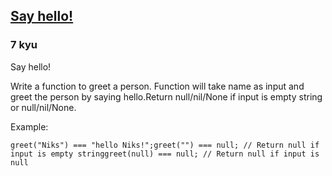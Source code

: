 <h2><a href=https://www.codewars.com/kata/55955a48a4e9c1a77500005a/train/javascript target="_blank">Say hello!</a></h2><h3>7 kyu</h3><p>Say hello!</p><p>Write a function to greet a person. Function will take name as input and greet the person by saying hello.Return null/nil/None if input is empty string or null/nil/None.</p><p>Example: </p><pre><code class="language-javascript"><span class="cm-variable">greet</span>(<span class="cm-string">"Niks"</span>) <span class="cm-operator">===</span> <span class="cm-string">"hello Niks!"</span>;<span class="cm-variable">greet</span>(<span class="cm-string">""</span>) <span class="cm-operator">===</span> <span class="cm-atom">null</span>; <span class="cm-comment">// Return null if input is empty string</span><span class="cm-variable">greet</span>(<span class="cm-atom">null</span>) <span class="cm-operator">===</span> <span class="cm-atom">null</span>; <span class="cm-comment">// Return null if input is null</span></code></pre><pre style="display: none;"><code class="language-coffeescript"><span class="cm-variable">greet</span><span class="cm-punctuation">(</span><span class="cm-string">"Niks"</span><span class="cm-punctuation">)</span> <span class="cm-operator">==</span><span class="cm-punctuation">=</span> <span class="cm-string">"hello Niks!"</span><span class="cm-punctuation">;</span><span class="cm-variable">greet</span><span class="cm-punctuation">(</span><span class="cm-string">""</span><span class="cm-punctuation">)</span> <span class="cm-operator">==</span><span class="cm-punctuation">=</span> <span class="cm-atom">null</span><span class="cm-punctuation">;</span> <span class="cm-comment"># Return null if input is empty string</span><span class="cm-variable">greet</span><span class="cm-punctuation">(</span><span class="cm-atom">null</span><span class="cm-punctuation">)</span> <span class="cm-operator">==</span><span class="cm-punctuation">=</span> <span class="cm-atom">null</span><span class="cm-punctuation">;</span> <span class="cm-comment"># Return null if input is null</span></code></pre><pre style="display: none;"><code class="language-ruby"><span class="cm-variable">greet</span>(<span class="cm-string">"Niks"</span>) <span class="cm-operator">==</span> <span class="cm-string">"hello Niks!"</span><span class="cm-variable">greet</span>(<span class="cm-string">""</span>) <span class="cm-operator">==</span> <span class="cm-keyword">nil</span>; <span class="cm-comment"># Return nil if input is empty string</span><span class="cm-variable">greet</span>(<span class="cm-keyword">nil</span>) <span class="cm-operator">==</span> <span class="cm-keyword">nil</span>; <span class="cm-comment"># Return nil if input is nil</span></code></pre><pre style="display: none;"><code class="language-csharp"><span class="cm-variable">greet</span>(<span class="cm-string">"Niks"</span>) <span class="cm-operator">==</span> <span class="cm-string">"hello Niks!"</span><span class="cm-variable">greet</span>(<span class="cm-string">""</span>) <span class="cm-operator">==</span> <span class="cm-atom">null</span>; <span class="cm-comment">// Return null if input is empty string</span><span class="cm-variable">greet</span>(<span class="cm-atom">null</span>) <span class="cm-operator">==</span> <span class="cm-atom">null</span>; <span class="cm-comment">// Return null if input is null</span></code></pre><pre style="display: none;"><code class="language-python"><span class="cm-variable">greet</span>(<span class="cm-string">"Niks"</span>) <span class="cm-operator">==</span> <span class="cm-string">"hello Niks!"</span><span class="cm-variable">greet</span>(<span class="cm-string">""</span>)    <span class="cm-operator">==</span> <span class="cm-keyword">None</span> <span class="cm-comment"># Return None if input is empty string</span><span class="cm-variable">greet</span>(<span class="cm-keyword">None</span>)  <span class="cm-operator">==</span> <span class="cm-keyword">None</span> <span class="cm-comment"># Return None if input is None</span></code></pre>